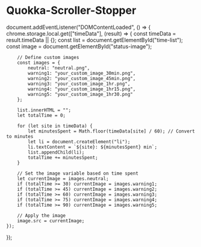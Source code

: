 # Quokka-Scroller-Stopper
document.addEventListener("DOMContentLoaded", () => {
    chrome.storage.local.get(["timeData"], (result) => {
        const timeData = result.timeData || {};
        const list = document.getElementById("time-list");
        const image = document.getElementById("status-image");

        // Define custom images
        const images = {
            neutral: "neutral.png",
            warning1: "your_custom_image_30min.png",
            warning2: "your_custom_image_45min.png",
            warning3: "your_custom_image_1hr.png",
            warning4: "your_custom_image_1hr15.png",
            warning5: "your_custom_image_1hr30.png"
        };

        list.innerHTML = "";
        let totalTime = 0;

        for (let site in timeData) {
            let minutesSpent = Math.floor(timeData[site] / 60); // Convert to minutes
            let li = document.createElement("li");
            li.textContent = `${site}: ${minutesSpent} min`;
            list.appendChild(li);
            totalTime += minutesSpent;
        }

        // Set the image variable based on time spent
        let currentImage = images.neutral;
        if (totalTime >= 30) currentImage = images.warning1;
        if (totalTime >= 45) currentImage = images.warning2;
        if (totalTime >= 60) currentImage = images.warning3;
        if (totalTime >= 75) currentImage = images.warning4;
        if (totalTime >= 90) currentImage = images.warning5;

        // Apply the image
        image.src = currentImage;
    });
});
